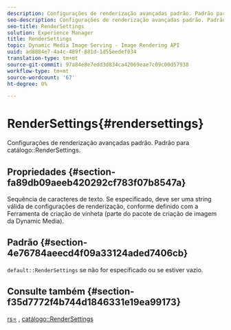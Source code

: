 ```yaml
---
description: Configurações de renderização avançadas padrão. Padrão para RenderSettings do catálogo.
seo-description: Configurações de renderização avançadas padrão. Padrão para RenderSettings do catálogo.
seo-title: RenderSettings
solution: Experience Manager
title: RenderSettings
topic: Dynamic Media Image Serving - Image Rendering API
uuid: ad8884e7-4a4c-489f-881d-1d55eedef034
translation-type: tm+mt
source-git-commit: 97a84e8e7edd3d834ca42069eae7c09c00d57938
workflow-type: tm+mt
source-wordcount: '67'
ht-degree: 0%

---
```



# RenderSettings{#rendersettings}

Configurações de renderização avançadas padrão. Padrão para catálogo::RenderSettings.

## Propriedades {#section-fa89db09aeeb420292cf783f07b8547a}

Sequência de caracteres de texto. Se especificado, deve ser uma string válida de configurações de renderização, conforme definido com a Ferramenta de criação de vinheta (parte do pacote de criação de imagem da Dynamic Media).

## Padrão {#section-4e76784aeecd4f09a33124aded7406cb}

`default::RenderSettings` se não for especificado ou se estiver vazio.

## Consulte também {#section-f35d7772f4b744d1846331e19ea99173}

[rs=](../../../../../ir-api/http-protocol/image-rendering-api-ref/c-ir-http-protocol-ref/c-ir-http-protocol-command-reference/r-ir-rs.md#reference-d20cefaaa6cd4f449d1591c87959b4cf) ,  [catálogo::RenderSettings](../../../../../ir-api/material-cat/image-rendering-api-ref/c-ir-material-catalog/c-ir-attributes-reference/r-ir-rendersettings.md#reference-f3ae5e18095d40b2a8edef957dd82fbd)
